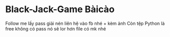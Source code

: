 # Black-Jack-Game Bàicào
Follow me lấy pass giải nén liên hệ vào fb nhé + kèm ảnh
Còn tệp Python là free không có pass nó sẽ lor hơn file có mk nhé
